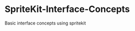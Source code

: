 SpriteKit-Interface-Concepts
============================

Basic interface concepts using spritekit
